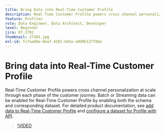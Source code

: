 ```yaml
---
title: Bring Data into Real-Time Customer Profile
description: Real-Time Customer Profile powers cross channel personalization at scale through each phase of the customer journey. Batch or Streaming data can be enabled for the Real-Time Customer Profile by enabling both the schema and corresponding dataset.
feature: Profiles
role: Data Engineer, Data Architect, Developer
level: Beginner
jira: KT-2702
thumbnail: 27301.jpg
exl-id: fc7aad9e-8eaf-4101-b41e-a0d9b127f8be
---
```

# Bring data into Real-Time Customer Profile

Real-Time Customer Profile powers cross channel personalization at scale through each phase of the customer journey. Batch or Streaming data can be enabled for Real-Time Customer Profile by enabling both the schema and corresponding dataset. For detailed product documentation, see [add data to Real-Time Customer Profile](https://experienceleague.adobe.com/docs/experience-platform/profile/tutorials/add-profile-data.html) and [configure a dataset for Profile with API](https://experienceleague.adobe.com/docs/experience-platform/profile/tutorials/dataset-configuration.html).

>[!VIDEO](https://video.tv.adobe.com/v/27301?quality=12&learn=on)
